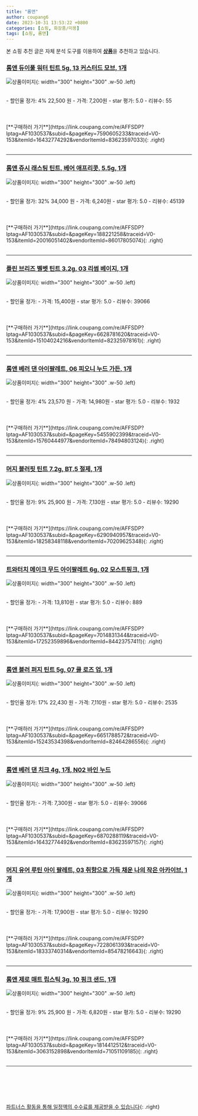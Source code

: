 ```yaml
---
title: "롬앤"
author: coupang6
date: 2023-10-31 13:53:22 +0800
categories: [쇼핑, 화장품/미용]
tags: [쇼핑, 롬앤]
---
```


본 쇼핑 추천 글은 자체 분석 도구를 이용하여 [**상품**](https://link.coupang.com/a/bao1ui)을 추천하고 있습니다.

### [롬앤 듀이풀 워터 틴트 5g, 13 커스터드 모브, 1개](https://link.coupang.com/re/AFFSDP?lptag=AF1030537&subid=&pageKey=7590605233&traceid=V0-153&itemId=16432774292&vendorItemId=83623597033)

![상품이미지](https://thumbnail7.coupangcdn.com/thumbnails/remote/230x230ex/image/retail/images/3653705046567294-4a5efe3f-d9de-4da4-ad01-5d4743225f1c.jpg){: width="300" height="300" .w-50 .left}


<br>
- 할인율 정가: 4%  22,500   원
- 가격: 7,200원
- star 평가: 5.0
- 리뷰수: 55
<br>
<br>
<br>
<br>
[**구매하러 가기**](https://link.coupang.com/re/AFFSDP?lptag=AF1030537&subid=&pageKey=7590605233&traceid=V0-153&itemId=16432774292&vendorItemId=83623597033){: .right}
<br>
<br>

---

### [롬앤 쥬시 래스팅 틴트, 베어 애프리콧, 5.5g, 1개](https://link.coupang.com/re/AFFSDP?lptag=AF1030537&subid=&pageKey=188221258&traceid=V0-153&itemId=20016051402&vendorItemId=86017805074)

![상품이미지](https://thumbnail7.coupangcdn.com/thumbnails/remote/230x230ex/image/retail/images/2023/05/19/16/9/224c8613-8468-4709-8994-501f19412e53.jpg){: width="300" height="300" .w-50 .left}


<br>
- 할인율 정가: 32%  34,000   원
- 가격: 6,240원
- star 평가: 5.0
- 리뷰수: 45139
<br>
<br>
<br>
<br>
[**구매하러 가기**](https://link.coupang.com/re/AFFSDP?lptag=AF1030537&subid=&pageKey=188221258&traceid=V0-153&itemId=20016051402&vendorItemId=86017805074){: .right}
<br>
<br>

---

### [플린 브리즈 벨벳 틴트 3.2g, 03 리썸 베이지, 1개](https://link.coupang.com/re/AFFSDP?lptag=AF1030537&subid=&pageKey=6628781620&traceid=V0-153&itemId=15104024216&vendorItemId=82325978161)

![상품이미지](https://thumbnail8.coupangcdn.com/thumbnails/remote/230x230ex/image/rs_quotation_api/oxyo2aby/fd0af429907f47199314ba3c310a500c.jpg){: width="300" height="300" .w-50 .left}


<br>
- 할인율 정가: 
- 가격: 15,400원
- star 평가: 5.0
- 리뷰수: 39066
<br>
<br>
<br>
<br>
[**구매하러 가기**](https://link.coupang.com/re/AFFSDP?lptag=AF1030537&subid=&pageKey=6628781620&traceid=V0-153&itemId=15104024216&vendorItemId=82325978161){: .right}
<br>
<br>

---

### [롬앤 베러 댄 아이팔레트, 06 피오니 누드 가든, 1개](https://link.coupang.com/re/AFFSDP?lptag=AF1030537&subid=&pageKey=5455902399&traceid=V0-153&itemId=15760444977&vendorItemId=78494803124)

![상품이미지](https://thumbnail6.coupangcdn.com/thumbnails/remote/230x230ex/image/retail/images/4530817025483809-14259da3-cacb-4d3f-bde8-41122b6f063e.jpg){: width="300" height="300" .w-50 .left}


<br>
- 할인율 정가: 4%  23,570   원
- 가격: 14,980원
- star 평가: 5.0
- 리뷰수: 1932
<br>
<br>
<br>
<br>
[**구매하러 가기**](https://link.coupang.com/re/AFFSDP?lptag=AF1030537&subid=&pageKey=5455902399&traceid=V0-153&itemId=15760444977&vendorItemId=78494803124){: .right}
<br>
<br>

---

### [머지 블러핏 틴트 7.2g, BT.5 절제, 1개](https://link.coupang.com/re/AFFSDP?lptag=AF1030537&subid=&pageKey=6290940957&traceid=V0-153&itemId=18258348118&vendorItemId=70209625348)

![상품이미지](https://thumbnail10.coupangcdn.com/thumbnails/remote/230x230ex/image/retail/images/1401386215811022-6d57fee1-8900-40eb-8576-e0f285c2dfbb.jpg){: width="300" height="300" .w-50 .left}


<br>
- 할인율 정가: 9%  25,900   원
- 가격: 7,130원
- star 평가: 5.0
- 리뷰수: 19290
<br>
<br>
<br>
<br>
[**구매하러 가기**](https://link.coupang.com/re/AFFSDP?lptag=AF1030537&subid=&pageKey=6290940957&traceid=V0-153&itemId=18258348118&vendorItemId=70209625348){: .right}
<br>
<br>

---

### [트와터치 메이크 무드 아이팔레트 6g, 02 모스트핑크, 1개](https://link.coupang.com/re/AFFSDP?lptag=AF1030537&subid=&pageKey=7014831344&traceid=V0-153&itemId=17252359896&vendorItemId=84423757411)

![상품이미지](https://thumbnail9.coupangcdn.com/thumbnails/remote/230x230ex/image/retail/images/2022/12/22/14/1/0afee07d-00b4-4509-bc50-1bce2999ffc8.jpg){: width="300" height="300" .w-50 .left}


<br>
- 할인율 정가: 
- 가격: 13,810원
- star 평가: 5.0
- 리뷰수: 889
<br>
<br>
<br>
<br>
[**구매하러 가기**](https://link.coupang.com/re/AFFSDP?lptag=AF1030537&subid=&pageKey=7014831344&traceid=V0-153&itemId=17252359896&vendorItemId=84423757411){: .right}
<br>
<br>

---

### [롬앤 블러 퍼지 틴트 5g, 07 쿨 로즈 업, 1개](https://link.coupang.com/re/AFFSDP?lptag=AF1030537&subid=&pageKey=6651788572&traceid=V0-153&itemId=15243534398&vendorItemId=82464286556)

![상품이미지](https://thumbnail6.coupangcdn.com/thumbnails/remote/230x230ex/image/retail/images/3931032338088514-50030fcc-12da-4f59-9f95-dca332bfd78d.jpg){: width="300" height="300" .w-50 .left}


<br>
- 할인율 정가: 17%  22,430   원
- 가격: 7,110원
- star 평가: 5.0
- 리뷰수: 2535
<br>
<br>
<br>
<br>
[**구매하러 가기**](https://link.coupang.com/re/AFFSDP?lptag=AF1030537&subid=&pageKey=6651788572&traceid=V0-153&itemId=15243534398&vendorItemId=82464286556){: .right}
<br>
<br>

---

### [롬앤 베러 댄 치크 4g, 1개, N02 바인 누드](https://link.coupang.com/re/AFFSDP?lptag=AF1030537&subid=&pageKey=6870288119&traceid=V0-153&itemId=16432774492&vendorItemId=83623597157)

![상품이미지](https://thumbnail8.coupangcdn.com/thumbnails/remote/230x230ex/image/retail/images/3732120661602460-1c349467-ec88-478f-8648-19712102cc11.jpg){: width="300" height="300" .w-50 .left}


<br>
- 할인율 정가: 
- 가격: 7,300원
- star 평가: 5.0
- 리뷰수: 39066
<br>
<br>
<br>
<br>
[**구매하러 가기**](https://link.coupang.com/re/AFFSDP?lptag=AF1030537&subid=&pageKey=6870288119&traceid=V0-153&itemId=16432774492&vendorItemId=83623597157){: .right}
<br>
<br>

---

### [머지 유어 루틴 아이 팔레트, 03 취향으로 가득 채운 나의 작은 아카이브, 1개](https://link.coupang.com/re/AFFSDP?lptag=AF1030537&subid=&pageKey=7228061393&traceid=V0-153&itemId=18333740314&vendorItemId=85478216643)

![상품이미지](https://thumbnail9.coupangcdn.com/thumbnails/remote/230x230ex/image/retail/images/2023/03/28/16/7/e4a35682-8373-4f07-bb41-5b8069c73d4c.jpg){: width="300" height="300" .w-50 .left}


<br>
- 할인율 정가: 
- 가격: 17,900원
- star 평가: 5.0
- 리뷰수: 19290
<br>
<br>
<br>
<br>
[**구매하러 가기**](https://link.coupang.com/re/AFFSDP?lptag=AF1030537&subid=&pageKey=7228061393&traceid=V0-153&itemId=18333740314&vendorItemId=85478216643){: .right}
<br>
<br>

---

### [롬앤 제로 매트 립스틱 3g, 10 핑크 샌드, 1개](https://link.coupang.com/re/AFFSDP?lptag=AF1030537&subid=&pageKey=1814412512&traceid=V0-153&itemId=3063152898&vendorItemId=71051109185)

![상품이미지](https://thumbnail7.coupangcdn.com/thumbnails/remote/230x230ex/image/retail/images/2362022632988257-c2ccdd59-9bd7-4a7c-bbc1-aeaabf993230.jpg){: width="300" height="300" .w-50 .left}


<br>
- 할인율 정가: 9%  25,900   원
- 가격: 6,820원
- star 평가: 5.0
- 리뷰수: 19290
<br>
<br>
<br>
<br>
[**구매하러 가기**](https://link.coupang.com/re/AFFSDP?lptag=AF1030537&subid=&pageKey=1814412512&traceid=V0-153&itemId=3063152898&vendorItemId=71051109185){: .right}
<br>
<br>

---
<br><br><br><br><br> [파트너스 활동을 통해 일정액의 수수료를 제공받을 수 있습니다](https://link.coupang.com/a/bao1ui){: .right}